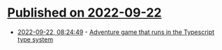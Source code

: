 # [Published on 2022-09-22](index.md)

* [2022-09-22, 08:24:49](https://lobste.rs/s/tjjg13/adventure_game_runs_typescript_type) - [Adventure game that runs in the Typescript type system](https://github.com/cassiozen/TDungeon)
